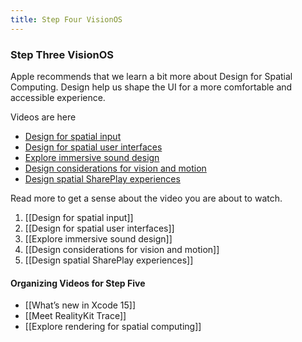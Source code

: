 ```yaml
---
title: Step Four VisionOS
---
```


### Step Three VisionOS

Apple recommends that we learn a bit more about Design for Spatial Computing. Design help us shape the UI for a more comfortable and accessible experience. 

Videos are here
- [Design for spatial input](https://developer.apple.com/videos/play/wwdc2023/10073/)
- [Design for spatial user interfaces](https://developer.apple.com/videos/play/wwdc2023/10076/)
- [Explore immersive sound design](https://developer.apple.com/videos/play/wwdc2023/10271/)
- [Design considerations for vision and motion](https://developer.apple.com/videos/play/wwdc2023/10078/)
- [Design spatial SharePlay experiences](https://developer.apple.com/videos/play/wwdc2023/10075/)

Read more to get a sense about the video you are about to watch. 
1. [[Design for spatial input]]
2. [[Design for spatial user interfaces]]
3. [[Explore immersive sound design]]
4. [[Design considerations for vision and motion]]
5. [[Design spatial SharePlay experiences]]

#### Organizing Videos for Step Five
- [[What’s new in Xcode 15]]
- [[Meet RealityKit Trace]]
- [[Explore rendering for spatial computing]]
